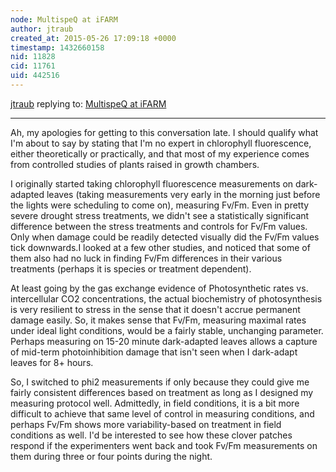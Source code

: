 ```yaml
---
node: MultispeQ at iFARM
author: jtraub
created_at: 2015-05-26 17:09:18 +0000
timestamp: 1432660158
nid: 11828
cid: 11761
uid: 442516
---
```




[jtraub](../profile/jtraub) replying to: [MultispeQ at iFARM](../notes/cfastie/05-22-2015/multispeq-at-ifarm)

----
Ah, my apologies for getting to this conversation late. I should qualify what I'm about to say by stating that I'm no expert in chlorophyll fluorescence, either theoretically or practically, and that most of my experience comes from controlled studies of plants raised in growth chambers.

I originally started taking chlorophyll fluorescence measurements on dark-adapted leaves (taking measurements very early in the morning just before the lights were scheduling to come on), measuring Fv/Fm. Even in pretty severe drought stress treatments, we didn't see a statistically significant difference between the stress treatments and controls for Fv/Fm values. Only when damage could be readily detected visually did the Fv/Fm values tick downwards.I looked at a few other studies, and noticed that some of them also had no luck in finding Fv/Fm differences in their various treatments (perhaps it is species or treatment dependent).

At least going by the gas exchange evidence of Photosynthetic rates vs. intercellular CO2 concentrations, the actual biochemistry of photosynthesis is very resilient to stress in the sense that it doesn't accrue permanent damage easily. So, it makes sense that Fv/Fm, measuring maximal rates under ideal light conditions, would be a fairly stable, unchanging parameter. Perhaps measuring on 15-20 minute dark-adapted leaves allows a capture of mid-term photoinhibition damage that isn't seen when I dark-adapt leaves for 8+ hours.

So, I switched to phi2 measurements if only because they could give me fairly consistent differences based on treatment as long as I designed my measuring protocol well. Admittedly, in field conditions, it is a bit more difficult to achieve that same level of control in measuring conditions, and perhaps Fv/Fm shows more variability-based on treatment in field conditions as well. I'd be interested to see how these clover patches respond if the experimenters went back and took Fv/Fm measurements on them during three or four points during the night.